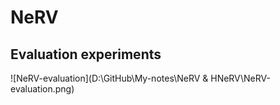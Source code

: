 # NeRV

## Evaluation experiments

![NeRV-evaluation](D:\GitHub\My-notes\NeRV & HNeRV\NeRV-evaluation.png)